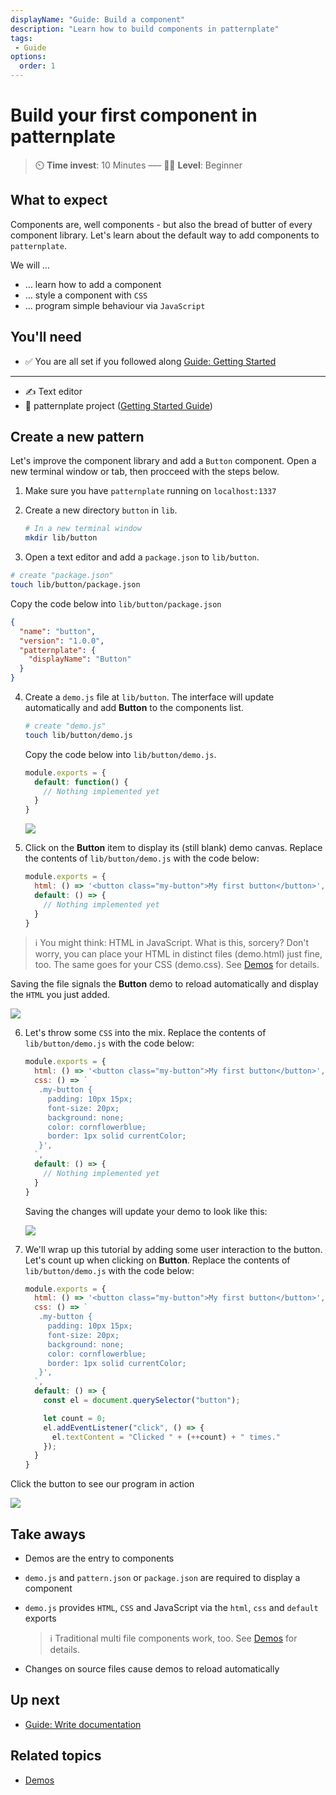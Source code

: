 ```yaml
---
displayName: "Guide: Build a component"
description: "Learn how to build components in patternplate"
tags: 
 - Guide
options:
  order: 1
---
```


# Build your first component in patternplate

> :timer_clock: **Time invest**: 10 Minutes ––– :woman_student: **Level**: Beginner

## What to expect

Components are, well components - but also the bread of butter of every 
component library. Let's learn about the default way to add components to `patternplate`.

We will …

* … learn how to add a component 
* … style a component with `CSS`
* … program simple behaviour via `JavaScript`

## You'll need

* :white_check_mark: You are all set if you followed along [Guide: Getting Started](./doc/docs/guides/add-component?guides-enabled=true)

---

* :writing_hand: Text editor
* :file_folder: patternplate project ([Getting Started Guide](./doc/docs/guides/getting-started?guides-enabled=true))

## Create a new pattern

Let's improve the component library and add a `Button` component. 
Open a new terminal window or tab, then procceed with the steps below.

1. Make sure you have `patternplate` running on `localhost:1337`

2. Create a new directory `button` in `lib`.

   ```bash
   # In a new terminal window
   mkdir lib/button
   ```

3. Open a text editor and add a `package.json` to `lib/button`. 

  ```bash
  # create "package.json"
  touch lib/button/package.json
  ```

   Copy the code below into `lib/button/package.json`

   ```json
   {
     "name": "button",
     "version": "1.0.0",
     "patternplate": {
       "displayName": "Button"
     }
   }
   ```

4. Create a `demo.js` file at `lib/button`. The interface will update
automatically and add **Button** to the components list. 

   ```bash
   # create "demo.js"
   touch lib/button/demo.js
   ```

   Copy the code below into `lib/button/demo.js`.

   ```js
   module.exports = {
     default: function() {
       // Nothing implemented yet
     }
   }
   ```

   ![](https://patternplate.github.io/media/images/screenshot-component.svg)
 
5. Click on the **Button** item to display its (still blank) demo canvas.
   Replace the contents of `lib/button/demo.js` with the code below:

   ```js
   module.exports = {
     html: () => '<button class="my-button">My first button</button>',
     default: () => {
       // Nothing implemented yet
     }
   }
   ```
  
  > :information_source: You might think: HTML in JavaScript. What is this, sorcery? 
  > Don't worry, you can place your HTML in distinct files (demo.html) just fine, too.
  > The same goes for your CSS (demo.css). See [Demos](./doc/docs/reference/demos?guides-enabled=true&reference-enabled=true#multi-file-demos) for details.

   Saving the file signals the **Button** demo to reload automatically and display the `HTML` you just added.

   ![](https://patternplate.github.io/media/images/screenshot-component-html.svg)

6. Let's throw some `CSS` into the mix.
   Replace the contents of `lib/button/demo.js` with the code below:

   ```js
   module.exports = {
     html: () => '<button class="my-button">My first button</button>',
     css: () => `
      .my-button {
        padding: 10px 15px;
        font-size: 20px; 
        background: none; 
        color: cornflowerblue; 
        border: 1px solid currentColor;
      }',
     `,
     default: () => {
       // Nothing implemented yet
     }
   }
   ```

   Saving the changes will update your demo to look like this:

   ![](https://patternplate.github.io/media/images/screenshot-component-css.svg)

7. We'll wrap up this tutorial by adding some user interaction to the button. 
Let's count up when clicking on **Button**.
   Replace the contents of `lib/button/demo.js` with the code below:


   ```js
   module.exports = {
     html: () => '<button class="my-button">My first button</button>',
     css: () => `
      .my-button {
        padding: 10px 15px;
        font-size: 20px; 
        background: none; 
        color: cornflowerblue; 
        border: 1px solid currentColor;
      }',
     `,
     default: () => {
       const el = document.querySelector("button"); 

       let count = 0;
       el.addEventListener("click", () => {
         el.textContent = "Clicked " + (++count) + " times."
       });
     }
   }
   ```

  Click the button to see our program in action

  ![](https://patternplate.github.io/media/images/screencast-button-programmed.gif)

## Take aways

* Demos are the entry to components
* `demo.js` and `pattern.json` or `package.json` are required to display a component
* `demo.js` provides `HTML`, `CSS` and JavaScript via the `html`, `css` and `default` exports 

  > :information_source: Traditional multi file components work, too. 
  > See [Demos](./doc/docs/reference/demos?guides-enabled=true&reference-enabled=true#multi-file-demos) for details.

* Changes on source files cause demos to reload automatically

## Up next

* [Guide: Write documentation](./doc/docs/guides/write-documentation?guides-enabled=true)

## Related topics

* [Demos](./doc/docs/reference/demos?reference-enabled=true)
